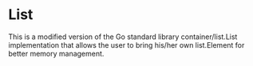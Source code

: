 List
====

This is a modified version of the Go standard library container/list.List
implementation that allows the user to bring his/her own list.Element for better
memory management.
